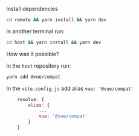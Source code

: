 Install dependencies

```sh
cd remote && yarn install && yarn dev
```

In another terminal run:
```sh
cd host && yarn install && yarn dev
```

How was it possible?

In the `host` repository run:

```sh
yarn add @vue/compat
```

In the `vite.config.js` add alias `vue: '@vue/compat'`
```js
    resolve: {
        alias: {
            ...
            vue: '@vue/compat'
        }
    }
```